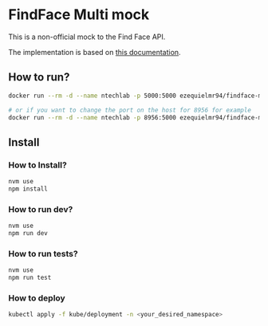 # FindFace Multi mock

This is a non-official mock to the Find Face API.

The implementation is based on [this documentation](https://docs.ntechlab.com/projects/ffmulti/en/2.1/api.html).

## How to run?

```bash
docker run --rm -d --name ntechlab -p 5000:5000 ezequielmr94/findface-multi-mock

# or if you want to change the port on the host for 8956 for example
docker run --rm -d --name ntechlab -p 8956:5000 ezequielmr94/findface-multi-mock
```

## Install

### How to Install?

```bash
nvm use
npm install
```

### How to run dev?

```bash
nvm use
npm run dev
```

### How to run tests?

```bash
nvm use
npm run test
```

### How to deploy

```bash
kubectl apply -f kube/deployment -n <your_desired_namespace>
```
